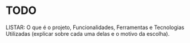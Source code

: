 # TODO

LISTAR:
O que é o projeto, Funcionalidades, Ferramentas e Tecnologias Utilizadas (explicar sobre cada uma delas e o motivo da escolha).